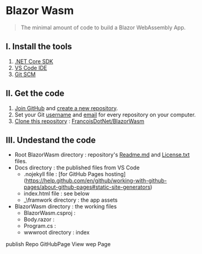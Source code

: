 # Blazor Wasm
> The minimal amount of code to build a Blazor WebAssembly App.

## I. Install the tools
1. [.NET Core SDK](https://dotnet.microsoft.com/download)
2. [VS Code IDE](https://code.visualstudio.com/download)
3. [Git SCM](https://git-scm.com/downloads)

## II. Get the code
1. [Join GitHub](https://github.com/join) and [create a new repository](https://help.github.com/en/github/creating-cloning-and-archiving-repositories/creating-a-new-repository).
2. Set your Git [username](https://help.github.com/en/github/using-git/setting-your-username-in-git#setting-your-git-username-for-every-repository-on-your-computer) and [email](https://help.github.com/en/github/setting-up-and-managing-your-github-user-account/setting-your-commit-email-address#setting-your-email-address-for-every-repository-on-your-computer) for every repository on your computer.
3. [Clone this repository](https://help.github.com/en/github/creating-cloning-and-archiving-repositories/cloning-a-repository) : [FrancoisDotNet/BlazorWasm](https://github.com/FrancoisDotNet/BlazorWasm.git)

## III. Undestand the code
- Root BlazorWasm directory : repository's [Readme.md](https://help.github.com/en/github/creating-cloning-and-archiving-repositories/about-readmes) and [License.txt](https://help.github.com/en/github/creating-cloning-and-archiving-repositories/licensing-a-repository) files.
- Docs directory : the published files from VS Code
  - .nojekyll file : [for GitHub Pages hosting] (https://help.github.com/en/github/working-with-github-pages/about-github-pages#static-site-generators)
  - index.html file : see below
  - _\framwork directory : the app assets
- BlazorWasm directory : the working files
  - BlazorWasm.csproj : 
  - Body.razor :
  - Program.cs :
  - wwwroot directory : index


publish
Repo GitHubPage View wep Page
